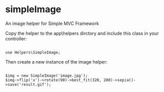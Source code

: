 # simpleImage

An image helper for Simple MVC Framework

Copy the helper to the app\helpers dirctory and include this class in your controller:

<code>
use Helpers\SimpleImage;
</code>

Then create a new instance of the image helper:

<code>
$img = new SimpleImage('image.jpg');
$img->flip('x')->rotate(90)->best_fit(320, 200)->sepia()->save('result.gif');
</code>
